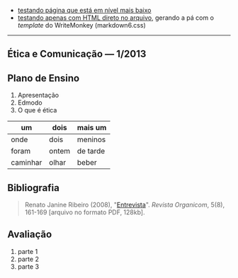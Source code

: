 - [testando p&aacute;gina que est&aacute; em n&iacute;vel mais baixo](http://arredores.github.io/aulas/etica.html)
- [testando apenas com HTML direto no arquivo](http://arredores.github.io/aulas/etica2.html), gerando a p&aacute; com o *template* do WriteMonkey (markdown6.css)

-----

## &Eacute;tica e Comunica&ccedil;&atilde;o &mdash;  1/2013

## Plano de Ensino
1. Apresenta&ccedil;&atilde;o
1. Edmodo
1. O que &eacute; &eacute;tica

| um | dois | mais um |
|----|------|---------|
| onde | dois | meninos |
| foram | ontem | de tarde |
| caminhar | olhar | beber |

## Bibliografia

> Renato Janine Ribeiro (2008), "[Entrevista](http://revistaorganicom.org.br/sistema/index.php/organicom/article/view/151)". *Revista Organicom*, 5(8), 161-169 [arquivo no formato PDF, 128kb].

## Avalia&ccedil;&atilde;o
1. parte 1
2. parte 2
3. parte 3
